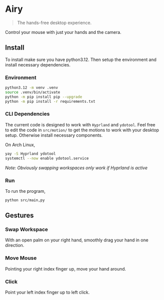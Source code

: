 # Airy

> The hands-free desktop experience.

Control your mouse with just your hands and the camera.

## Install

To install make sure you have python3.12. Then setup the environment and install necessary dependencies.

### Environment

```sh
python3.12 -m venv .venv
source .venv/bin/activate
python -m pip install pip --upgrade
python -m pip install -r requirements.txt
```

### CLI Dependencies

The current code is designed to work with `Hyprland` and `ydotool`. Feel free to edit the code in `src/motion/` to get the motions to work with your desktop setup. Otherwise install necessary components.

On Arch Linux,

```sh
yay -S Hyprland ydotool
systemctl --now enable ydotool.service
```

_Note: Obviously swapping workspaces only work if Hyprland is active_

### Run

To run the program,

```sh
python src/main,py
```

## Gestures

### Swap Workspace

With an open palm on your right hand, smoothly drag your hand in one direction.

### Move Mouse

Pointing your right index finger up, move your hand around.

### Click

Point your left index finger up to left click.
